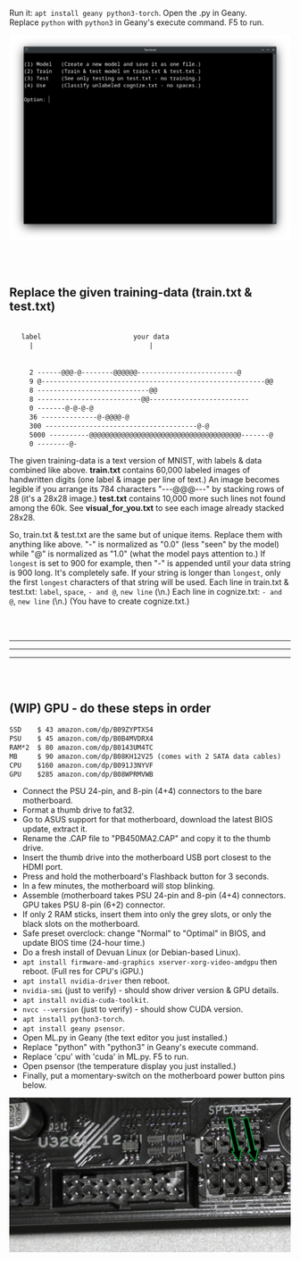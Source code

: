 Run it: ```apt install geany python3-torch```. Open the .py in Geany.<br>
Replace ```python``` with ```python3``` in Geany's execute command. F5 to run.

<p align="center">
  <img src="https://raw.githubusercontent.com/compromise-evident/ML/refs/heads/main/Other/Terminal_4e4abe173a64d076364fff6df84783f0.png">
</p>

<br>
<br>

## Replace the given training-data (train.txt & test.txt)

```text

   label                       your data
     |                             |


     2 ------@@@-@--------@@@@@@-------------------------@
     9 @--------------------------------------------------------@@
     8 ----------------------------@@
     8 --------------------------@@-------------------------
     0 -------@-@-@-@
     36 --------------@-@@@@-@
     300 --------------------------------------@-@
     5000 ----------@@@@@@@@@@@@@@@@@@@@@@@@@@@@@@@@@@@@@@-------@
     0 --------@-

```

The given training-data is a text version of MNIST, with labels & data combined like above.
**train.txt** contains 60,000 labeled images of handwritten digits
(one label & image per line of text.) An image becomes legible if you arrange
its 784 characters "---@@@---" by stacking rows of 28 (it's a 28x28 image.)
**test.txt** contains 10,000 more such lines not found among the 60k.
See **visual_for_you.txt** to see each image
already stacked 28x28.

So, train.txt & test.txt are the same but of unique items.
Replace them with anything like above.
"-" is normalized as "0.0" (less "seen" by the model)
while "@" is normalized as "1.0" (what the model pays attention to.)
If ```longest``` is set to 900 for example,
then "-" is appended until your data string is 900 long.
It's completely safe. If your string is longer than ```longest```,
only the first ```longest``` characters of that string will be used.
Each line in train.txt & test.txt: ```label```, ```space```, ```- and @```, ```new line``` (\n.)
Each line in cognize.txt: ```- and @```, ```new line``` (\n.)
(You have to create cognize.txt.)

<br>
<br>

--------------------------------------------------------

--------------------------------------------------------

--------------------------------------------------------

<br>
<br>

## (WIP) GPU - do these steps in order

```text
SSD    $ 43 amazon.com/dp/B09ZYPTXS4
PSU    $ 45 amazon.com/dp/B0B4MVDRX4
RAM*2  $ 80 amazon.com/dp/B0143UM4TC
MB     $ 90 amazon.com/dp/B08KH12V25 (comes with 2 SATA data cables)
CPU    $160 amazon.com/dp/B091J3NYVF
GPU    $285 amazon.com/dp/B08WPRMVWB
```
* Connect the PSU 24-pin, and 8-pin (4+4) connectors to the bare motherboard.
* Format a thumb drive to fat32.
* Go to ASUS support for that motherboard, download the latest BIOS update, extract it.
* Rename the .CAP file to "PB450MA2.CAP" and copy it to the thumb drive.
* Insert the thumb drive into the motherboard USB port closest to the HDMI port.
* Press and hold the motherboard's Flashback button for 3 seconds.
* In a few minutes, the motherboard will stop blinking.
* Assemble (motherboard takes PSU 24-pin and 8-pin (4+4) connectors. GPU takes PSU 8-pin (6+2) connector.
* If only 2 RAM sticks, insert them into only the grey slots, or only the black slots on the motherboard.
* Safe preset overclock: change "Normal" to "Optimal" in BIOS, and update BIOS time (24-hour time.)
* Do a fresh install of Devuan Linux (or Debian-based Linux).
* ```apt install firmware-amd-graphics xserver-xorg-video-amdgpu``` then reboot. (Full res for CPU's iGPU.)
* ```apt install nvidia-driver``` then reboot.
* ```nvidia-smi``` (just to verify) - should show driver version & GPU details.
* ```apt install nvidia-cuda-toolkit```.
* ```nvcc --version``` (just to verify) - should show CUDA version.
* ```apt install python3-torch```.
* ```apt install geany psensor```.
* Open ML.py in Geany (the text editor you just installed.)
* Replace "python" with "python3" in Geany's execute command.
* Replace 'cpu' with 'cuda' in ML.py. F5 to run.
* Open psensor (the temperature display you just installed.)
* Finally, put a momentary-switch on the motherboard power button pins below.

<p align="center">
  <img src="https://raw.githubusercontent.com/compromise-evident/ML/refs/heads/main/Other/Power_button_pins.png">
</p>
